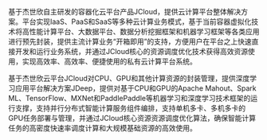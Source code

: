 基于杰世欣自主研发的容器化云平台产品JCloud，提供云计算平台整体解决方案。平台实现IaaS、PaaS和SaaS等多种云计算业务模式，基于当前容器虚拟化技术将高性能计算平台、大数据平台、数据分析挖掘框架和机器学习框架等各类应用进行预先封装，提供主流计算业务“开箱即用”的支持，方便用户在平台之上快速直接开发和运行业务系统，并通过JCloud核心的资源调度优化技术获得高效资源使用，实现高效率、高效率、便捷使用的私有云计算平台系统。

基于杰世欣云平台JCloud对CPU、GPU和其他计算资源的封装管理，提供深度学习应用平台解决方案JDeep，提供对基于CPU和GPU的Apache Mahout、Spark ML、TensorFlow、MXNet和PaddlePaddle等机器学习和深度学习技术框架的运行支撑，支持并行分布式智能计算服务组件编排，支持单机多卡、多机多卡的GPU任务部署与管理，并通过JCloud核心资源资源调度优化算法，确保智能计算任务的高密度快速率调度计算和大规模基础资源的高效使用。


